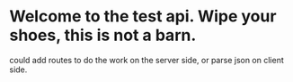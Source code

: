 # Welcome to the test api.  Wipe your shoes, this is not a barn.

could add routes to do the work on the server side, or parse json on client side.
